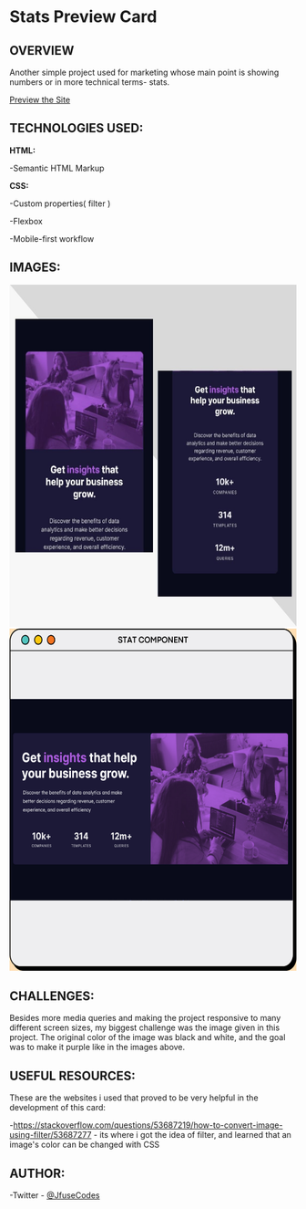 # Stats Preview Card


## OVERVIEW
Another simple project used for marketing whose main point is showing numbers or in more technical terms- stats.

[Preview the Site](https://statsheet.vercel.app/)

## TECHNOLOGIES USED:

<b>HTML:</b>

 -Semantic HTML Markup

<b>CSS:</b>

 -Custom properties( filter )

 -Flexbox

 -Mobile-first workflow


## IMAGES:

<img src="https://github.com/JfuseCodes/FrontendMentor/blob/main/Stats%20Preview%20Card/stats-mobile-design.jpg" width="600" height="600">
<img src="https://github.com/JfuseCodes/FrontendMentor/blob/main/Stats%20Preview%20Card/stats-desktop-design.png"width="600" height="600">


## CHALLENGES:
Besides more media queries and making the project responsive to many different
screen sizes, my biggest challenge was the image given in this project.
The original color of the image was black and white, and the goal was to make it purple like in the images above.


## USEFUL RESOURCES:
These are the websites i used that proved to be very helpful in the development of this card:

  -https://stackoverflow.com/questions/53687219/how-to-convert-image-using-filter/53687277
    - its where i got the idea of filter, and learned that an image's color can be changed with CSS

## AUTHOR:
 -Twitter - [@JfuseCodes](https://www.twitter.com/JfuseCodes)
